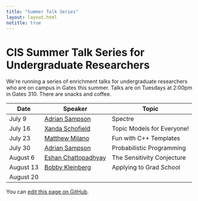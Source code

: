 ```yaml
---
title: "Summer Talk Series"
layout: layout.html
notitle: true
---
```

# CIS Summer Talk Series for Undergraduate Researchers

We're running a series of enrichment talks for undergraduate researchers who are on campus in Gates this summer.
Talks are on Tuesdays at 2:00pm in Gates 310.
There are snacks and coffee.

<table>
    <thead>
        <tr>
            <th>Date</th>
            <th>Speaker</th>
            <th>Topic</th>
        </tr>
    </thead>
    <tbody>
        <tr>
            <td>July 9</td>
            <td><a href="https://www.cs.cornell.edu/~asampson/">Adrian Sampson</a></td>
            <td>Spectre</td>
        </tr>
        <tr>
            <td>July 16</td>
            <td><a href="http://www.cs.cornell.edu/~xanda/">Xanda Schofield</a></td>
            <td>Topic Models for Everyone!</td>
        </tr>
        <tr>
            <td>July 23</td>
            <td><a href="http://www.cs.cornell.edu/~milano/">Matthew Milano</a></td>
            <td>Fun with C++ Templates</td>
        </tr>
        <tr>
            <td>July 30</td>
            <td><a href="https://www.cs.cornell.edu/~asampson/">Adrian Sampson</a></td>
            <td>Probabilistic Programming</td>
        </tr>
        <tr>
            <td>August 6</td>
            <td><a href="https://www.cs.cornell.edu/~eshan/">Eshan Chattopadhyay</a></td>
            <td>The Sensitivity Conjecture</td>
        </tr>
        <tr>
            <td>August 13</td>
            <td><a href="http://www.cs.cornell.edu/~rdk/">Bobby Kleinberg</a></td>
            <td>Applying to Grad School</td>
        </tr>
        <tr>
            <td>August 20</td>
        </tr>
    </tbody>
</table>

You can [edit this page on GitHub](https://github.com/cucapra/capra-public/edit/master/src/summertalks.md).
